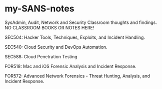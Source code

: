 # my-SANS-notes
SysAdmin, Audit, Network and Security Classroom thoughts and findings. NO CLASSROOM BOOKS OR NOTES HERE!

SEC504: Hacker Tools, Techniques, Exploits, and Incident Handling.

SEC540: Cloud Security and DevOps Automation.

SEC588: Cloud Penetration Testing

FOR518: Mac and iOS Forensic Analysis and Incident Response.

FOR572: Advanced Network Forensics - Threat Hunting, Analysis, and Incident Response.

